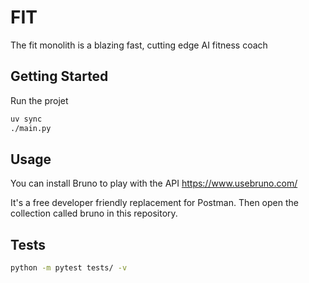 # FIT

The fit monolith is a blazing fast, cutting edge AI fitness coach

## Getting Started

Run the projet

```bash
uv sync
./main.py
```

## Usage

You can install Bruno to play with the API https://www.usebruno.com/

It's a free developer friendly replacement for Postman. Then open the collection called bruno in this repository.

## Tests

```bash
python -m pytest tests/ -v
```
